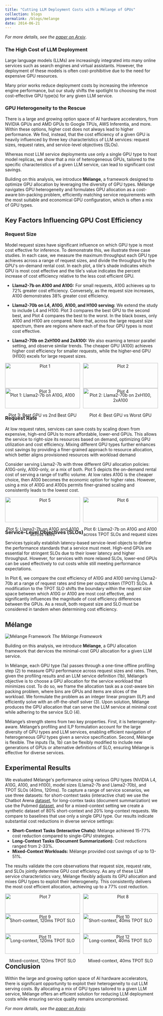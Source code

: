 ```yaml
---
title: "Cutting LLM Deployment Costs with a Mélange of GPUs"
collection: blogs
permalink: /blogs/melange
date: 2014-06-21
---
```


*For more details, see the* <a href="https://arxiv.org/abs/2404.14527" target="_blank">*paper on Arxiv*</a>.


### The High Cost of LLM Deployment

Large language models (LLMs) are increasingly integrated into many online services such as search engines and virtual assistants. However, the deployment of these models is often cost-prohibitive due to the need for expensive GPU resources. 


Many prior works reduce deployment costs by increasing the inference engine performance, but our study shifts the spotlight to choosing the most cost-effective GPU type(s) for any given LLM service.

### GPU Heterogeneity to the Rescue

There is a large and growing option space of AI hardware accelerators, from NVIDIA GPUs and AMD GPUs to Google TPUs, AWS Inferentia, and more. Within these options, higher cost does not always lead to higher performance. We find, instead, that the cost efficiency of a given GPU is heavily influenced by three key characteristics of LLM services: request sizes, request rates, and service-level objectives (SLOs).

Whereas most LLM service deployments use only a single GPU type to host model replicas, we show that a *mix* of heterogeneous GPUs, tailored to the specific characteristics of a given LLM service, can lead to significant cost savings. 

Building on this analysis, we introduce **Mélange**, a framework designed to optimize GPU allocation by leveraging the diversity of GPU types. Mélange navigates GPU heterogeneity and formulates GPU allocation as a cost-aware bin-packing problem, efficiently matching service requirements with the most suitable and economical GPU configuration, which is often a mix of GPU types.

## Key Factors Influencing GPU Cost Efficiency

### Request Size

<!-- The size of each request, which includes both input and output token lengths, significantly impacts GPU cost efficiency. Smaller request sizes tend to be more cost-effective on lower-end GPUs, achieving a higher number of tokens processed per dollar. Conversely, larger request sizes benefit from the greater processing power of high-end GPUs, making them more cost-efficient for such tasks. -->

Model request sizes have significant influence on which GPU type is most cost effective for inference. To demonstrate this, we illustrate three case studies. In each case, we measure the maximum throughput each GPU type achieves across a range of request sizes, and divide the throughput by the GPU's on-demand rental cost. In each plot, a tile's shade indicates which GPU is most cost effective and the tile's value indicates the percent increase of cost efficiency relative to the less cost efficient GPU.

* **Llama2-7b on A100 and A10G:** For small requests, A10G achieves up to 72% greater cost efficiency. Conversely, as the request size increases, A100 demonstrates 38% greater cost efficiency.

* **Llama2-70b on L4, A10G, A100, and H100 serving:** We extend the study to include L4 and H100. Plot 3 compares the best GPU to the second best, and Plot 4 compares the best to the worst. In the black boxes, only A100 and H100 are compared. Note that, across the large request size spectrum, there are regions where each of the four GPU types is most cost effective.

* **Llama2-70b on 2xH100 and 2xA100:** We also examing a tensor parallel setting, and observe similar trends. The cheaper GPU (A100) achieves higher cost efficiency for smaller requests, while the higher-end GPU (H100) excels for large request sizes.

<!-- TODO: drop shadow on the plot -->
<div style="display: flex; flex-wrap: wrap; gap: 10px;">
  <div style="flex: 1; text-align: center;">
    <img src="images/a100-v-a10g.png" alt="Plot 1" width="100%">
    <p>Plot 1: Llama2-7b on A10G, A100</p>
  </div>
  <div style="flex: 1; text-align: center;">
    <img src="images/h100-v-a100.png" alt="Plot 2" width="100%">
    <p>Plot 2: Llama2-70b on 2xH100, 2xA100</p>
  </div>
</div>

<div style="display: flex; flex-wrap: wrap; gap: 10px;">
  <div style="flex: 1; text-align: center;">
    <img src="images/all-gpus-best.png" alt="Plot 3" width="100%">
    <p>Plot 3: Best GPU vs 2nd Best GPU</p>
  </div>
  <div style="flex: 1; text-align: center;">
    <img src="images/all-gpus-worst.png" alt="Plot 4" width="100%">
    <p>Plot 4: Best GPU vs Worst GPU</p>
  </div>
</div>


### Request Rate

At low request rates, services can save costs by scaling down from expensive, high-end GPUs to more affordable, lower-end GPUs. This allows the service to right-size its resources based on demand, optimizing GPU utilization and cost efficiency. Mixing different GPU types further enhances cost savings by providing a finer-grained approach to resource allocation, which better aligns provisioned resources with workload demand

Consider serving Llama2-7b with three different GPU allocation policies: A10G-only, A100-only, or a mix of both. Plot 5 depicts the on-demand rental cost of serving a range of traffic volume. At low rates A10G is the cheaper choice, then A100 becomes the economic option for higher rates. However, using a mix of A10G and A100s permits finer-grained scaling and consistently leads to the lowest cost.

<div style="display: flex; flex-wrap: wrap; gap: 10px;">
  <div style="flex: 1; text-align: center;">
    <img src="images/req-rate-comparison.png" alt="Plot 5" width="100%">
    <p>Plot 5: Llama2-7b on A10G and A100 across rates</p>
  </div>
  <div style="flex: 1; text-align: center;">
    <img src="images/a100-v-a10g-slo-grid.png" alt="Plot 6" width="100%">
    <p>Plot 6: Llama2-7b on A10G and A100 across TPOT SLOs and request sizes</p>
  </div>
</div>

### Service-Level Objectives (SLOs)
Services typically establish latency-based service-level objects to define the performance standards that a service must meet. High-end GPUs are essential for stringent SLOs due to their lower latency and higher throughput. However, for services with more relaxed SLOs, lower-end GPUs can be used effectively to cut costs while still meeting performance expectations.

In Plot 6, we compare the cost efficiency of A10G and A100 serving Llama2-70b at a range of request rates and time per output token (TPOT) SLOs. A modification to the TPOT SLO shifts the boundary within the request size space between which A10G or A100 are most cost effective, and significantly influences the magnitude of cost efficiency differences between the GPUs. As a result, both request size and SLO must be considered in tandem when determining cost efficiency.


## Mélange

![Mélange Framework](images/melange-diagram.png)
*The Mélange Framework*

Building on this analysis, we introduce **Mélange**, a GPU allocation framework that dervices the minimal-cost GPU allocation for a given LLM service. 

In Mélange, each GPU type (1a) passes through a one-time offline profiling step (2) to measure GPU performance across request sizes and rates. Then, given the profiling results and an LLM service definition (1b), Mélange’s objective is to choose a GPU allocation for the service workload that minimizes cost. To do so, we frame the allocation task as a cost-aware bin packing problem, where bins are GPUs and items are slices of the workload. We formulate the problem as an integer linear program (ILP) and efficiently solve with an off-the-shelf solver (3). Upon solution, Mélange produces the GPU allocation that can serve the LLM service at minimal cost while adhering to the service SLO (4).

Mélange’s strength stems from two key properties. First, it is heterogeneity-aware. Mélange’s profiling and ILP formulation account for the large diversity of GPU types and LLM services, enabling efficient navigation of heterogeneous GPU types given a service specification. Second, Mélange is flexible. The inputs (1a, 1b) can be flexibly modified to include new generations of GPUs or alternative definitions of SLO, ensuring Mélange is effective for diverse services.


## Experimental Results

We evaluated Mélange's performance using various GPU types (NVIDIA L4, A10G, A100, and H100), model sizes (Llama2-7b and Llama2-70b), and TPOT SLOs (40ms, 120ms). To capture a range of service scenarios, we use three datasets: for short-context tasks (interactive chat) we use the Chatbot Arena [dataset](https://huggingface.co/datasets/lmsys/lmsys-chat-1m), for long-contex tasks (document summarization) we use the Pubmed [dataset](https://huggingface.co/datasets/ccdv/pubmed-summarization), and for a mixed-context setting we create a synthetic dataset of 80% short-context and 20% long-context requests. We compare to baselines that use only a single GPU type. Our results indicate substantial cost reductions in diverse service settings:

- **Short-Context Tasks (Interactive Chats):** Mélange achieved 15-77% cost reduction compared to single-GPU strategies.
- **Long-Context Tasks (Document Summarization):** Cost reductions ranged from 2-33%.
- **Mixed-Context Workloads:** Mélange provided cost savings of up to 13-51%.

The results validate the core observations that request size, request rate, and SLOs jointly determine GPU cost efficiency. As any of these LLM service characteristics vary, Mélange flexibly adjusts its GPU allocation and mixes GPU types to exploit their heterogeneity. This consistently delivers the most cost efficient allocation, achieving up to a 77% cost reduction.

<!-- Moreover, Mélange's flexibility allows it to adapt to changing service demands, ensuring consistent cost efficiency across different operating conditions. For example, during periods of low activity, the framework can dynamically adjust the allocation to cheaper GPUs, maintaining service availability at the lowest possible cost. -->

<div style="display: flex; flex-wrap: wrap; gap: 10px;">
  <div style="flex: 1; text-align: center;">
    <img src="images/Arena_120-1.png" alt="Plot 7" width="100%">
    <p>Short-context, 120ms TPOT SLO</p>
  </div>
  <div style="flex: 1; text-align: center;">
    <img src="images/Arena_40-1.png" alt="Plot 8" width="100%">
    <p>Short-context, 40ms TPOT SLO</p>
  </div>
</div>
<div style="display: flex; flex-wrap: wrap; gap: 10px;">
  <div style="flex: 1; text-align: center;">
    <img src="images/Pubmed_120-1.png" alt="Plot 9" width="100%">
    <p>Long-context, 120ms TPOT SLO</p>
  </div>
  <div style="flex: 1; text-align: center;">
    <img src="images/Pubmed_40-1.png" alt="Plot 10" width="100%">
    <p>Long-context, 40ms TPOT SLO</p>
  </div>
</div>
<div style="display: flex; flex-wrap: wrap; gap: 10px;">
  <div style="flex: 1; text-align: center;">
    <img src="images/Mixed_80_20_120-1.png" alt="Plot 11" width="100%">
    <p>Mixed-context, 120ms TPOT SLO</p>
  </div>
  <div style="flex: 1; text-align: center;">
    <img src="images/Mixed_80_20_40-1.png" alt="Plot 12" width="100%">
    <p>Mixed-context, 40ms TPOT SLO</p>
  </div>
</div>

## Conclusion

Within the large and growing option space of AI hardware accelerators, there is significant opportunity to exploit their heterogeneity to cut LLM serving costs. By allocating a mix of GPU types tailored to a given LLM service, Mélange offers an efficient solution for reducing LLM deployment costs while ensuring service quality remains uncompromised.

*For more details, see the [paper on Arxiv](https://arxiv.org/abs/2404.14527).*